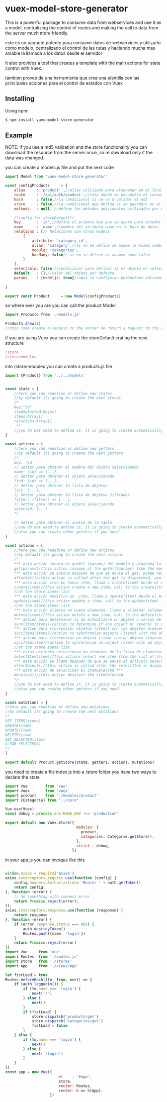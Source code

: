 # vuex-model-store-generator
This is a powerful package to consume data from webservices and use it as a model, centralizing the control of routes and
 making the call to data from the server much more friendly.

este es un paquete potente para consumir datos de webservices y utilizarlo como modelo, centralizado el control de las 
rutas y haciendo mucha mas amable la llamada a los datos desde el servidor

It also provides a tool that creates a template with the main actions for state control with Vuex.

tambien provee de una herramienta que crea una plantilla con las principales acciones para el control de estados con Vuex

## Installing

Using npm:

```bash
$ npm install vuex-model-store-generator
```


## Example
NOTE: if you use a md5 validation and the store functionality you can download the resource from the server once,
an re download only if the data was changed.

you can create a models.js file and put the next code

```js
import Model from 'vuex-model-store-generator'

const configProducts     = {
    alias     : 'product' ,//alias utilizado para almacenar en el localstorage
    route     : '/api/auth/product',//ruta donde se encuentra el resource
    hash      : false,//la condicional si se va a validar el md5
    store     : false,//la condicional que define si se guardara en el localstorage
    methods   : null, //define los métodos adicionales utilizados por el modelo

    /*config for storeDefault*/
    key       : 'id',//define el primary key que se usara para acceder al objeto
    name      : 'name',//nombre del atributo name en la base de datos
    relations : [// Relaciones con otros models
        {
            attribute: 'category_id',
            alias: 'category',//si no se define se asume le mismo nombre que attribute
            module: 'categories',
            hasMany: false// si no se define se asumen como falso
        }
    ],
    selectable: false,//condicional para definir si el objeto es seleccionable
    default   : {},//valor del objeto por defecto,
    params    : {modeljs: true}//aquí se configuran parámetros adicionales a enviar en los request
   
}

export const Product     = new Model(configProducts)
```

so where ever you are you can call the product Model

```js
import Producto from './models.js'

Producto.show(1)
//this code create a request to the server an return a request to the object with the id Nr 1
```

if you are using Vuex you can create the storeDefault
crating the next structure
```js
/store
/store/modules
```
into /store/modules you can create a products.js file
```js
import {Product} from '../../models'


const state = {
    //here you can redefine or define new states
    //by default its going to create the next stores
    /* 
    key:"id"
    itemSelected:Object
    items:Array[]
    relations:Array[]
     */
    //you do not need to define it, it is going to create automatically 
}

const getters = {
    //here you can redefine or define new getters
    //by default its going to create the next getters
    /* 
    key: 'id',
    // Getter para obtener el nombre del objeto seleccionado
    name: (id) => {...},
    // Getter para obtener el objeto seleccionado
    find: (id) => {...},
    // Getter para obtener la lista de objetos
    list: [...],
    // Getter para obtener la lista de objetos filtrados
    filter: (filter) => [...],
    // Getter para obtener el objeto seleccionado
    selected: {...}
    */
   
    // Getter para obtener el indice de la tabla
    //you do not need to define it, it is going to create automatically 
    //also you can create other getters if you need
}

const actions = {
    //here you can redefine or define new actions
    //by default its going to create the next actions
    /*
    *** esta acción invoca en getAll (params) del modelo y almacena la respuesta en un estado. ***
    get(params)//this action invoque at the getAll(params) from the model and store the response into a state.items 
    *** esta acción se invoca después de que se envía el get, puede redefinirlo si lo necesita ***
    afterGet()//this action is called after the get is dispatched, you yo can redefine it if you need
    *** esta acción crea un nuevo item, llama a create(item) desde el modelo y agrega la respuesta ***
    create(item)//this action create a new item, call to the create(item) from the model and add the response 
    //at the state.items list
    *** esta acción modifica un  item, llama a update(item) desde el modelo y agrega la respuesta ***
    update(item)//this action update a item, call to the update(item) from the model and add the response 
    //at the state.items list
    *** esta acción elimina un nuevo elemento, llama a eliminar (elemento) del modelo y agrega la respuesta ***
    delete(item)//this action delete a new item, call to the delete(item) from the model and add the response 
    *** action para determinar si se actualizara un objeto o varios de acuerdo al formato de llegada de la data ***
    sync(item/items)//action to determine if one object or several is updated according to the data arrival format
    *** action para sincronizar objetos (items) con los objetos almacenado en el store ***
    syncItems(items)//action to synchronize objects (items) with the objects stored in the store
    *** action para sincronizar un objeto (item) con un objeto almacenado en el store ***
    syncItem(item)//action to synchronize an object (item) with an object stored in the store
    //at the state.items list
    *** estas acciones seleccionan un elemento de la lista de elementos y ponen el valor en un estado. ***
    selectItem(item)//this actions select one item from the list of items and put the value into a state.item
    *** esta acción se llama después de que se envía el artículo seleccionado, puede redefinirlo si lo necesita ***
    afterSelect()//this action is called after the selectItem is dispatched, you yo can redefine it if you need
    *** esta accion de seleccioan el itemSelected ***
    deselect()//this action deselect the itemSelected
    */
    //you do not need to define it, it is going to create automatically 
    //also you can create other getters if you need
}

const mutations = {
//here you can redefine or define new mutations
//by default its going to create the next mutations
/*
SET_ITEMS(items)
CREATE(item)
UPDATE(item)
DELETE(item)
SET_SELECTED(item)
CLEAR_SELECTED()
*/
}

export default Product.getStore(state, getters, actions, mutations)

```
you need to create a file index.js into a /store folder you have two ways to declare the state

````js
import Vue        from 'vue'
import Vuex       from 'vuex'
import product    from './modules/product'
import {Categorie} from "../core"

Vue.use(Vuex)
const debug = process.env.NODE_ENV !== 'production'

export default new Vuex.Store({
                                modules: {
                                  product,
                                  categories: Categorie.getStore(),
                                },
                                strict : debug,
                              })
````
in your app.js you can invoque like this
````js

window.axios = require('axios')
axios.interceptors.request.use(function (config) {
    config.headers.Authorization= 'Bearer ' + auth.getToken()
    return config;
}, function (error) {
    // Do something with request error
    return Promise.reject(error);
});
axios.interceptors.response.use(function (response) {
    return response
}, function (error) {
    if (error.response.status === 401) {
        auth.destroyToken()
        Routes.push({name: 'login'})
    }
    return Promise.reject(error)
})
import Vue     from 'vue'
import Routes  from './routes.js'
import store   from './stores'
import App     from './views/App'

let fistLoad = true
Routes.beforeEach((to, from, next) => {
    if (auth.loggedIn()) {
        if (to.name === 'login') {
            next('/')
        } else {
            next()
        }
        if (fistLoad) {
            store.dispatch('products/get')
            store.dispatch('categories/get')
            fistLoad = false
        }
    } else {
        if (to.name === 'login') {
            next()
        } else {
            next('/login')
        }
    }
})
const app = new Vue({
                        el    : '#app',
                        store,
                        router: Routes,
                        render: h => h(App),
                    })
````